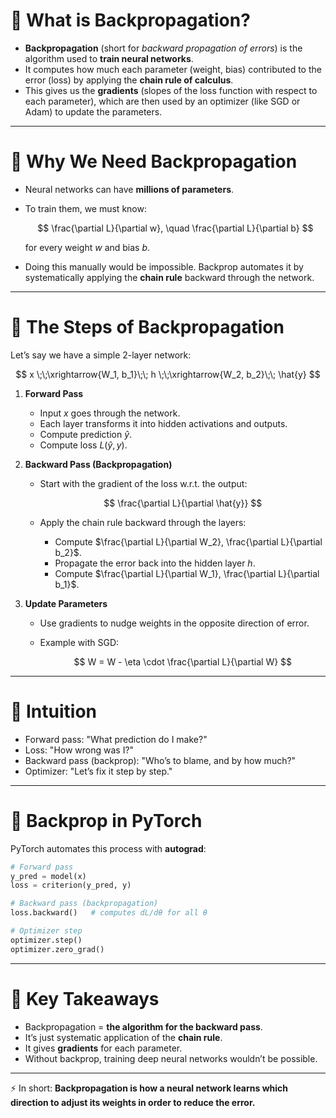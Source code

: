 
# 🔹 What is Backpropagation?

* **Backpropagation** (short for *backward propagation of errors*) is the algorithm used to **train neural networks**.
* It computes how much each parameter (weight, bias) contributed to the error (loss) by applying the **chain rule of calculus**.
* This gives us the **gradients** (slopes of the loss function with respect to each parameter), which are then used by an optimizer (like SGD or Adam) to update the parameters.

---

# 🔹 Why We Need Backpropagation

* Neural networks can have **millions of parameters**.
* To train them, we must know:

  $$
  \frac{\partial L}{\partial w}, \quad \frac{\partial L}{\partial b}
  $$

  for every weight $w$ and bias $b$.
* Doing this manually would be impossible. Backprop automates it by systematically applying the **chain rule** backward through the network.

---

# 🔹 The Steps of Backpropagation

Let’s say we have a simple 2-layer network:

$$
x \;\;\xrightarrow{W_1, b_1}\;\; h \;\;\xrightarrow{W_2, b_2}\;\; \hat{y}
$$

1. **Forward Pass**

   * Input $x$ goes through the network.
   * Each layer transforms it into hidden activations and outputs.
   * Compute prediction $\hat{y}$.
   * Compute loss $L(\hat{y}, y)$.

2. **Backward Pass (Backpropagation)**

   * Start with the gradient of the loss w\.r.t. the output:

     $$
     \frac{\partial L}{\partial \hat{y}}
     $$
   * Apply the chain rule backward through the layers:

     * Compute $\frac{\partial L}{\partial W_2}, \frac{\partial L}{\partial b_2}$.
     * Propagate the error back into the hidden layer $h$.
     * Compute $\frac{\partial L}{\partial W_1}, \frac{\partial L}{\partial b_1}$.

3. **Update Parameters**

   * Use gradients to nudge weights in the opposite direction of error.
   * Example with SGD:

     $$
     W = W - \eta \cdot \frac{\partial L}{\partial W}
     $$

---

# 🔹 Intuition

* Forward pass: "What prediction do I make?"
* Loss: "How wrong was I?"
* Backward pass (backprop): "Who’s to blame, and by how much?"
* Optimizer: "Let’s fix it step by step."

---

# 🔹 Backprop in PyTorch

PyTorch automates this process with **autograd**:

```python
# Forward pass
y_pred = model(x)
loss = criterion(y_pred, y)

# Backward pass (backpropagation)
loss.backward()   # computes dL/dθ for all θ

# Optimizer step
optimizer.step()
optimizer.zero_grad()
```

---

# 🔹 Key Takeaways

* Backpropagation = **the algorithm for the backward pass**.
* It’s just systematic application of the **chain rule**.
* It gives **gradients** for each parameter.
* Without backprop, training deep neural networks wouldn’t be possible.

---

⚡ In short: **Backpropagation is how a neural network learns which direction to adjust its weights in order to reduce the error.**

